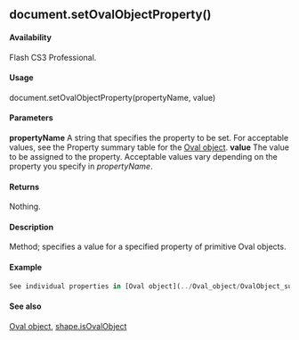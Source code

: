 ## document.setOvalObjectProperty()

#### Availability

Flash CS3 Professional.

#### Usage

document.setOvalObjectProperty(propertyName, value)

#### Parameters

**propertyName** A string that specifies the property to be set. For acceptable values, see the Property summary table for the [Oval object](../Oval_object/OvalObject_summary.md).
**value** The value to be assigned to the property. Acceptable values vary depending on the property you specify in
*propertyName*.

#### Returns

Nothing.

#### Description

Method; specifies a value for a specified property of primitive Oval objects.

#### Example

```javascript
See individual properties in [Oval object](../Oval_object/OvalObject_summary.md) for examples.

```
#### See also

[Oval object](../Oval_object/OvalObject_summary.md), [shape.isOvalObject](../Shape_object/shape9.md)
